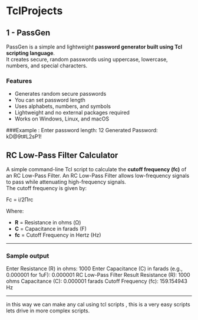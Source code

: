 # TclProjects
## 1 - PassGen

PassGen is a simple and lightweight **password generator built using Tcl scripting language**.  
It creates secure, random passwords using uppercase, lowercase, numbers, and special characters.

### Features

-  Generates random secure passwords  
-  You can set password length  
-  Uses alphabets, numbers, and symbols  
-  Lightweight and no external packages required  
-  Works on Windows, Linux, and macOS

###Example :
Enter password length: 12
Generated Password: kD@9t#L2sP1!

## RC Low-Pass Filter Calculator

A simple command-line Tcl script to calculate the **cutoff frequency (fc)** of an RC Low-Pass Filter.
An RC Low-Pass Filter allows low-frequency signals to pass while attenuating high-frequency signals.  
The cutoff frequency is given by:

Fc = i/2Πrc

Where:
- **R** = Resistance in ohms (Ω)  
- **C** = Capacitance in farads (F)  
- **fc** = Cutoff Frequency in Hertz (Hz)

---
### Sample output 

Enter Resistance (R) in ohms: 1000
Enter Capacitance (C) in farads (e.g., 0.000001 for 1uF): 0.000001
RC Low-Pass Filter Result 
Resistance (R): 1000 ohms
Capacitance (C): 0.000001 farads
Cutoff Frequency (fc): 159.154943 Hz

---------------------------------
in this way we can make any cal using tcl scripts , this is a very easy scripts lets drive in more complex scripts.
